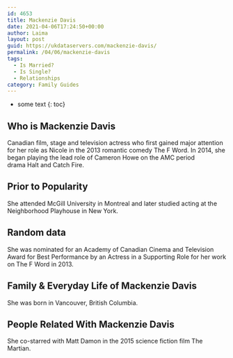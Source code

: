 ```yaml
---
id: 4653
title: Mackenzie Davis
date: 2021-04-06T17:24:50+00:00
author: Laima
layout: post
guid: https://ukdataservers.com/mackenzie-davis/
permalink: /04/06/mackenzie-davis
tags:
  - Is Married?
  - Is Single?
  - Relationships
category: Family Guides
---
```


* some text
{: toc}


## Who is Mackenzie Davis
                  
                  
                  
Canadian film, stage and television actress who first gained major attention for her role as Nicole in the 2013 romantic comedy The F Word. In 2014, she began playing the lead role of Cameron Howe on the AMC period drama Halt and Catch Fire.
                  
              
            
              
            
                
                
                
## Prior to Popularity
                  
                  
                  
She attended McGill University in Montreal and later studied acting at the Neighborhood Playhouse in New York. 
                  
              
            
              
            
                
                
                
## Random data
                  
                  
                  
She was nominated for an Academy of Canadian Cinema and Television Award for Best Performance by an Actress in a Supporting Role for her work on The F Word in 2013.
                  
              
            
              
            
                
                
                
## Family & Everyday Life of Mackenzie Davis
                  
                  
                  
She was born in Vancouver, British Columbia.
                  
              
            
              
            
                
                
                
## People Related With Mackenzie Davis
                  
                  
                  
She co-starred with Matt Damon in the 2015 science fiction film The Martian.
                  
              
            
              
            
                
              
            
              
              
            
            
              
            
          
          
          